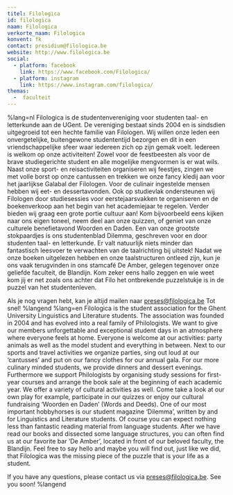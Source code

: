 ```yaml
---
titel: Filologica
id: filologica
naam: Filologica
verkorte_naam: Filologica
konvent: fk
contact: presidium@filologica.be
website: http://www.filologica.be
social:
  - platform: facebook
    link: https://www.facebook.com/Filologica/
  - platform: instagram
    link: https://www.instagram.com/filologica/
themas:
  -  faculteit
---
```

%lang=nl 
Filologica is de studentenvereniging voor studenten taal- en letterkunde aan de UGent. De vereniging bestaat sinds 2004 en is sindsdien uitgegroeid tot een hechte familie van Filologen. Wij willen onze leden een onvergetelijke, buitengewone studententijd bezorgen en dit in een vriendschappelijke sfeer waar iedereen zich op zijn gemak voelt. Iedereen is welkom op onze activiteiten!
Zowel voor de feestbeesten als voor de brave studiegerichte student en alle mogelijke mengvormen is er wat wils. Naast onze sport- en reisactiviteiten organiseren wij feestjes, zingen we met volle borst op onze cantussen en trekken we onze fancy kledij aan voor het jaarlijkse Galabal der Filologen. Voor de culinair ingestelde mensen hebben wij eet- en dessertavonden. Ook op studievlak ondersteunen wij Filologen door studiesessies voor eerstejaarsvakken te organiseren en de boekenverkoop aan het begin van het academiejaar te regelen. Verder bieden wij graag een grote portie cultuur aan! Kom bijvoorbeeld eens kijken naar ons eigen toneel, neem deel aan onze quizzen, of geniet van onze culturele benefietavond Woorden en Daden. Een van onze grootste stokpaardjes is ons studentenblad Dilemma, geschreven voor en door studenten taal- en letterkunde. Er valt natuurlijk niets minder dan fantastisch leesvoer te verwachten van de taalrichting bij uitstek!
Nadat we onze boeken uitgelezen hebben en onze taalstructuren ontleed zijn, kun je ons vaak terugvinden in ons stamcafé De Amber, gelegen tegenover onze geliefde faculteit, de Blandijn. Kom zeker eens hallo zeggen en wie weet kom jij er net zoals ons achter dat Filo het ontbrekende puzzelstukje is in de puzzel van het studentenleven.

Als je nog vragen hebt, kan je altijd mailen naar preses@filologica.be
Tot snel! 
%langend 
%lang=en 
Filologica is the student association for the Ghent University Linguistics and Literature students. The association was founded in 2004 and has evolved into a real family of Philologists. We want to give our members unforgettable and exceptional student days in an atmosphere where everyone feels at home. Everyone is welcome at our activities: party animals as well as the model student and everything in between. Next to our sports and travel activities we organize parties, sing out loud at our ‘cantusses’ and put on our fancy clothes for our annual gala. For our more culinary minded students, we provide dinners and dessert evenings. Furthermore we support Philologists by organising study sessions for first-year courses and arrange the book sale at the beginning of each academic year. We offer a variety of cultural activities as well. Come take a look at our own play for example, participate in our quizzes or enjoy our cultural fundraising ‘Woorden en Daden’ (Words and Deeds). One of our most important hobbyhorses is our student magazine ‘Dilemma’, written by and for Linguistics and Literature students. Of course you can expect nothing less than fantastic reading material from language students. After we have read our books and dissected some language structures, you can often find us at our favorite bar ‘De Amber’, located in front of our beloved faculty, the Blandijn. Feel free to say hello and maybe you will find out, just like we did, that Filologica was the missing piece of the puzzle that is your life as a student.

If you have any questions, please contact us via preses@filologica.be. See you soon! 
%langend
